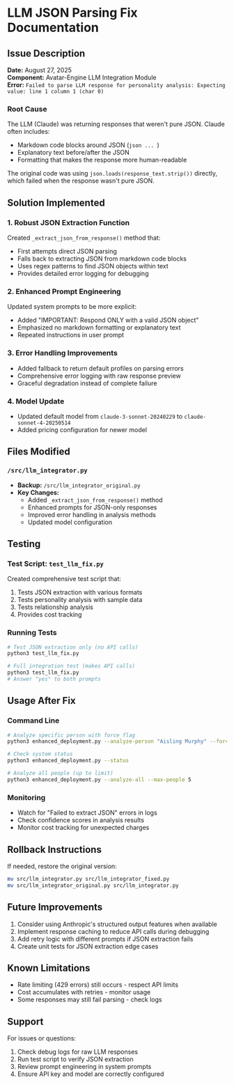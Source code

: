 # LLM JSON Parsing Fix Documentation

## Issue Description
**Date:** August 27, 2025  
**Component:** Avatar-Engine LLM Integration Module  
**Error:** `Failed to parse LLM response for personality analysis: Expecting value: line 1 column 1 (char 0)`

### Root Cause
The LLM (Claude) was returning responses that weren't pure JSON. Claude often includes:
- Markdown code blocks around JSON (```json ... ```)
- Explanatory text before/after the JSON
- Formatting that makes the response more human-readable

The original code was using `json.loads(response_text.strip())` directly, which failed when the response wasn't pure JSON.

## Solution Implemented

### 1. Robust JSON Extraction Function
Created `_extract_json_from_response()` method that:
- First attempts direct JSON parsing
- Falls back to extracting JSON from markdown code blocks
- Uses regex patterns to find JSON objects within text
- Provides detailed error logging for debugging

### 2. Enhanced Prompt Engineering
Updated system prompts to be more explicit:
- Added "IMPORTANT: Respond ONLY with a valid JSON object"
- Emphasized no markdown formatting or explanatory text
- Repeated instructions in user prompt

### 3. Error Handling Improvements
- Added fallback to return default profiles on parsing errors
- Comprehensive error logging with raw response preview
- Graceful degradation instead of complete failure

### 4. Model Update
- Updated default model from `claude-3-sonnet-20240229` to `claude-sonnet-4-20250514`
- Added pricing configuration for newer model

## Files Modified

### `/src/llm_integrator.py`
- **Backup:** `/src/llm_integrator_original.py`
- **Key Changes:**
  - Added `_extract_json_from_response()` method
  - Enhanced prompts for JSON-only responses
  - Improved error handling in analysis methods
  - Updated model configuration

## Testing

### Test Script: `test_llm_fix.py`
Created comprehensive test script that:
1. Tests JSON extraction with various formats
2. Tests personality analysis with sample data
3. Tests relationship analysis
4. Provides cost tracking

### Running Tests
```bash
# Test JSON extraction only (no API calls)
python3 test_llm_fix.py

# Full integration test (makes API calls)
python3 test_llm_fix.py
# Answer "yes" to both prompts
```

## Usage After Fix

### Command Line
```bash
# Analyze specific person with force flag
python3 enhanced_deployment.py --analyze-person "Aisling Murphy" --force

# Check system status
python3 enhanced_deployment.py --status

# Analyze all people (up to limit)
python3 enhanced_deployment.py --analyze-all --max-people 5
```

### Monitoring
- Watch for "Failed to extract JSON" errors in logs
- Check confidence scores in analysis results
- Monitor cost tracking for unexpected charges

## Rollback Instructions
If needed, restore the original version:
```bash
mv src/llm_integrator.py src/llm_integrator_fixed.py
mv src/llm_integrator_original.py src/llm_integrator.py
```

## Future Improvements
1. Consider using Anthropic's structured output features when available
2. Implement response caching to reduce API calls during debugging
3. Add retry logic with different prompts if JSON extraction fails
4. Create unit tests for JSON extraction edge cases

## Known Limitations
- Rate limiting (429 errors) still occurs - respect API limits
- Cost accumulates with retries - monitor usage
- Some responses may still fail parsing - check logs

## Support
For issues or questions:
1. Check debug logs for raw LLM responses
2. Run test script to verify JSON extraction
3. Review prompt engineering in system prompts
4. Ensure API key and model are correctly configured
